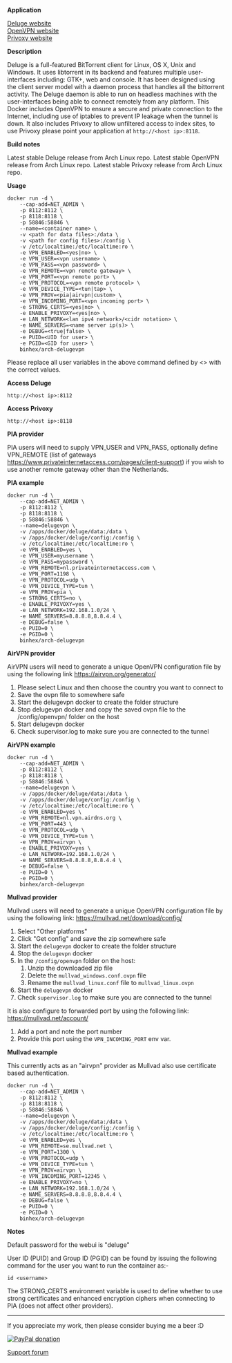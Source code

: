 **Application**

[Deluge website](http://deluge-torrent.org/)  
[OpenVPN website](https://openvpn.net/)  
[Privoxy website](http://www.privoxy.org/)

**Description**

Deluge is a full-featured ​BitTorrent client for Linux, OS X, Unix and Windows. It uses ​libtorrent in its backend and features multiple user-interfaces including: GTK+, web and console. It has been designed using the client server model with a daemon process that handles all the bittorrent activity. The Deluge daemon is able to run on headless machines with the user-interfaces being able to connect remotely from any platform. This Docker includes OpenVPN to ensure a secure and private connection to the Internet, including use of iptables to prevent IP leakage when the tunnel is down. It also includes Privoxy to allow unfiltered access to index sites, to use Privoxy please point your application at `http://<host ip>:8118`.

**Build notes**

Latest stable Deluge release from Arch Linux repo.
Latest stable OpenVPN release from Arch Linux repo.
Latest stable Privoxy release from Arch Linux repo.

**Usage**
```
docker run -d \
    --cap-add=NET_ADMIN \
    -p 8112:8112 \
    -p 8118:8118 \
    -p 58846:58846 \
    --name=<container name> \
    -v <path for data files>:/data \
    -v <path for config files>:/config \
    -v /etc/localtime:/etc/localtime:ro \
    -e VPN_ENABLED=<yes|no> \
    -e VPN_USER=<vpn username> \
    -e VPN_PASS=<vpn password> \
    -e VPN_REMOTE=<vpn remote gateway> \
    -e VPN_PORT=<vpn remote port> \
    -e VPN_PROTOCOL=<vpn remote protocol> \
    -e VPN_DEVICE_TYPE=<tun|tap> \
    -e VPN_PROV=<pia|airvpn|custom> \
    -e VPN_INCOMING_PORT=<vpn incoming port> \
    -e STRONG_CERTS=<yes|no> \
    -e ENABLE_PRIVOXY=<yes|no> \
    -e LAN_NETWORK=<lan ipv4 network>/<cidr notation> \
    -e NAME_SERVERS=<name server ip(s)> \
    -e DEBUG=<true|false> \
    -e PUID=<UID for user> \
    -e PGID=<GID for user> \
    binhex/arch-delugevpn
```

Please replace all user variables in the above command defined by <> with the correct values.

**Access Deluge**

`http://<host ip>:8112`

**Access Privoxy**

`http://<host ip>:8118`

**PIA provider**

PIA users will need to supply VPN_USER and VPN_PASS, optionally define VPN_REMOTE (list of gateways https://www.privateinternetaccess.com/pages/client-support) if you wish to use another remote gateway other than the Netherlands.

**PIA example**
```
docker run -d \
    --cap-add=NET_ADMIN \
    -p 8112:8112 \
    -p 8118:8118 \
    -p 58846:58846 \
    --name=delugevpn \
    -v /apps/docker/deluge/data:/data \
    -v /apps/docker/deluge/config:/config \
    -v /etc/localtime:/etc/localtime:ro \
    -e VPN_ENABLED=yes \
    -e VPN_USER=myusername \
    -e VPN_PASS=mypassword \
    -e VPN_REMOTE=nl.privateinternetaccess.com \
    -e VPN_PORT=1198 \
    -e VPN_PROTOCOL=udp \
    -e VPN_DEVICE_TYPE=tun \
    -e VPN_PROV=pia \
    -e STRONG_CERTS=no \
    -e ENABLE_PRIVOXY=yes \
    -e LAN_NETWORK=192.168.1.0/24 \
    -e NAME_SERVERS=8.8.8.8,8.8.4.4 \
    -e DEBUG=false \
    -e PUID=0 \
    -e PGID=0 \
    binhex/arch-delugevpn
```

**AirVPN provider**

AirVPN users will need to generate a unique OpenVPN configuration file by using the following link https://airvpn.org/generator/

1. Please select Linux and then choose the country you want to connect to
2. Save the ovpn file to somewhere safe
3. Start the delugevpn docker to create the folder structure
4. Stop delugevpn docker and copy the saved ovpn file to the /config/openvpn/ folder on the host
5. Start delugevpn docker
6. Check supervisor.log to make sure you are connected to the tunnel

**AirVPN example**
```
docker run -d \
    --cap-add=NET_ADMIN \
    -p 8112:8112 \
    -p 8118:8118 \
    -p 58846:58846 \
    --name=delugevpn \
    -v /apps/docker/deluge/data:/data \
    -v /apps/docker/deluge/config:/config \
    -v /etc/localtime:/etc/localtime:ro \
    -e VPN_ENABLED=yes \
    -e VPN_REMOTE=nl.vpn.airdns.org \
    -e VPN_PORT=443 \
    -e VPN_PROTOCOL=udp \
    -e VPN_DEVICE_TYPE=tun \
    -e VPN_PROV=airvpn \
    -e ENABLE_PRIVOXY=yes \
    -e LAN_NETWORK=192.168.1.0/24 \
    -e NAME_SERVERS=8.8.8.8,8.8.4.4 \
    -e DEBUG=false \
    -e PUID=0 \
    -e PGID=0 \
    binhex/arch-delugevpn
```

**Mullvad provider**

Mullvad users will need to generate a unique OpenVPN configuration file by using the following link: https://mullvad.net/download/config/

1. Select "Other platforms"
2. Click "Get config" and save the zip somewhere safe
3. Start the `delugevpn` docker to create the folder structure
4. Stop the `delugevpn` docker
5. In the `/config/openvpn` folder on the host:
    1. Unzip the downloaded zip file
    2. Delete the `mullvad_windows.conf.ovpn` file
    3. Rename the `mullvad_linux.conf` file to `mullvad_linux.ovpn`
6. Start the `delugevpn` docker
7. Check `supervisor.log` to make sure you are connected to the tunnel

It is also configure to forwarded port by using the following link: https://mullvad.net/account/

1. Add a port and note the port number
2. Provide this port using the `VPN_INCOMING_PORT` env var.

**Mullvad example**

This currently acts as an "airvpn" provider as Mullvad also use certificate based authentication.

```
docker run -d \
    --cap-add=NET_ADMIN \
    -p 8112:8112 \
    -p 8118:8118 \
    -p 58846:58846 \
    --name=delugevpn \
    -v /apps/docker/deluge/data:/data \
    -v /apps/docker/deluge/config:/config \
    -v /etc/localtime:/etc/localtime:ro \
    -e VPN_ENABLED=yes \
    -e VPN_REMOTE=se.mullvad.net \
    -e VPN_PORT=1300 \
    -e VPN_PROTOCOL=udp \
    -e VPN_DEVICE_TYPE=tun \
    -e VPN_PROV=airvpn \
    -e VPN_INCOMING_PORT=12345 \
    -e ENABLE_PRIVOXY=no \
    -e LAN_NETWORK=192.168.1.0/24 \
    -e NAME_SERVERS=8.8.8.8,8.8.4.4 \
    -e DEBUG=false \
    -e PUID=0 \
    -e PGID=0 \
    binhex/arch-delugevpn
```

**Notes**

Default password for the webui is "deluge"

User ID (PUID) and Group ID (PGID) can be found by issuing the following command for the user you want to run the container as:-

```
id <username>
```

The STRONG_CERTS environment variable is used to define whether to use strong certificates and enhanced encryption ciphers when connecting to PIA (does not affect other providers).
___
If you appreciate my work, then please consider buying me a beer  :D

[![PayPal donation](https://www.paypal.com/en_US/i/btn/btn_donate_SM.gif)](https://www.paypal.com/cgi-bin/webscr?cmd=_s-xclick&hosted_button_id=MM5E27UX6AUU4)

[Support forum](http://lime-technology.com/forum/index.php?topic=45812.0)
